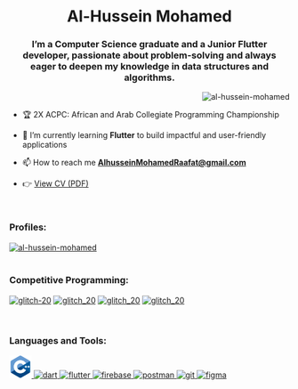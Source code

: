 <h1 align="center">Al-Hussein Mohamed</h1>
<h3 align="center">I’m a Computer Science graduate and a Junior Flutter developer, passionate about problem-solving and always eager to deepen my knowledge in data structures and algorithms.</h3>

<p align="right"> <img src="https://komarev.com/ghpvc/?username=al-hussein-mohamed&label=Profile%20views&color=0e75b6&style=flat" alt="al-hussein-mohamed" /> </p>

- 🏆 2X ACPC: African and Arab Collegiate Programming Championship

- 🌱 I’m currently learning **Flutter** to build impactful and user-friendly applications

- 📫 How to reach me **AlhusseinMohamedRaafat@gmail.com**
  
- 👉 [View CV (PDF)](https://github.com/Al-Hussein-Mohamed/Al-Hussein-Mohamed/blob/main/assets/AlHussein_Mohamed_CV.pdf)


<br>
<h3 align="left">Profiles:</h3>
<p align="left">
<a href="https://linkedin.com/in/al-hussein-mohamed" target="blank"><img align="center" src="https://raw.githubusercontent.com/rahuldkjain/github-profile-readme-generator/master/src/images/icons/Social/linked-in-alt.svg" alt="al-hussein-mohamed" height="40" width="40" /></a>
<br>
<br>

<h3 align="left">Competitive Programming:</h3>
<a href="https://codeforces.com/profile/glitch-20" target="blank"><img align="center" src="https://raw.githubusercontent.com/rahuldkjain/github-profile-readme-generator/master/src/images/icons/Social/codeforces.svg" alt="glitch-20" height="40" width="40" /></a>
<a href="https://www.leetcode.com/glitch_20" target="blank"><img align="center" src="https://raw.githubusercontent.com/rahuldkjain/github-profile-readme-generator/master/src/images/icons/Social/leet-code.svg" alt="glitch_20" height="40" width="40" /></a>
<a href="https://atcoder.jp/users/Glitch_20" target="blank"><img align="center" src="https://img.atcoder.jp/assets/top/img/logo_bk.svg" alt="glitch_20" height="40" width="40" /></a>
<a href="https://vjudge.net/user/Glitch_20" target="blank"><img align="center" src="https://encrypted-tbn0.gstatic.com/images?q=tbn:ANd9GcRJLxdP0idphxUvaRU_FPnvjeUbUC1vMHDJ2g&s" alt="glitch_20" height="40" width="40" /></a>
</p>

<br>
<h3 align="left">Languages and Tools:</h3>
<p align="left"> 
  <a href="https://www.w3schools.com/cpp/" target="_blank" rel="noreferrer"> <img src="https://raw.githubusercontent.com/devicons/devicon/master/icons/cplusplus/cplusplus-original.svg" alt="cplusplus" width="40" height="40"/> </a> 
  <a href="https://dart.dev" target="_blank" rel="noreferrer"> <img src="https://www.vectorlogo.zone/logos/dartlang/dartlang-icon.svg" alt="dart" width="40" height="40"/> </a> 
  <a href="https://flutter.dev" target="_blank" rel="noreferrer"> <img src="https://www.vectorlogo.zone/logos/flutterio/flutterio-icon.svg" alt="flutter" width="40" height="40"/> </a> 
  <a href="https://firebase.google.com/" target="_blank" rel="noreferrer"> <img src="https://www.vectorlogo.zone/logos/firebase/firebase-icon.svg" alt="firebase" width="40" height="40"/> </a> 
  <a href="https://postman.com" target="_blank" rel="noreferrer"> <img src="https://www.vectorlogo.zone/logos/getpostman/getpostman-icon.svg" alt="postman" width="40" height="40"/> </a> 
  <a href="https://git-scm.com/" target="_blank" rel="noreferrer"> <img src="https://www.vectorlogo.zone/logos/git-scm/git-scm-icon.svg" alt="git" width="40" height="40"/> </a> 
  <a href="https://www.figma.com/" target="_blank" rel="noreferrer"> <img src="https://www.vectorlogo.zone/logos/figma/figma-icon.svg" alt="figma" width="40" height="40"/> </a> 
